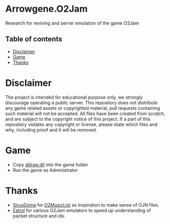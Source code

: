 Arrowgene.O2Jam
===
Research for reviving and server emulation of the game O2Jam

## Table of contents
- [Disclaimer](#disclaimer)
- [Game](#game)
- [Thanks](#thanks)

Disclaimer
===
The project is intended for educational purpose only, we strongly discourage operating a public server.
This repository does not distribute any game related assets or copyrighted material,
pull requests containing such material will not be accepted.
All files have been created from scratch, and are subject to the copyright notice of this project.
If a part of this repository violates any copyright or license, please state which files and why,
including proof and it will be removed.

Game
===
- Copy [ddraw.dll](./Assets/ddraw.dll) into the game folder
- Run the game as Administrator

Thanks
===
- [SirusDoma](https://github.com/SirusDoma) for [O2MusicList](https://github.com/SirusDoma/O2MusicList) as inspiration to make sense of OJN files.
- [Estrol](https://github.com/Estrol) for various O2Jam emulators to speed up understanding of packet structure and ids.